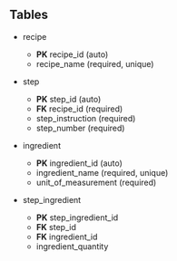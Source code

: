 ## Tables

- recipe
  - **PK** recipe_id (auto) 
  - recipe_name (required, unique)

- step
  - **PK** step_id (auto)
  - **FK** recipe_id (required)
  - step_instruction (required)
  - step_number (required)

- ingredient
  - **PK** ingredient_id (auto)
  - ingredient_name (required, unique)
  - unit_of_measurement (required)

- step_ingredient
  - **PK** step_ingredient_id
  - **FK** step_id
  - **FK** ingredient_id
  - ingredient_quantity